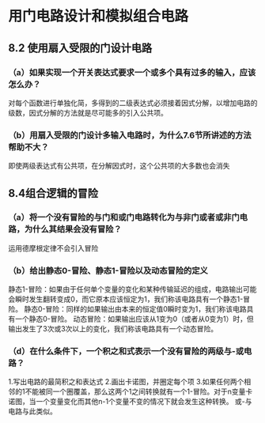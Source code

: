 # 用门电路设计和模拟组合电路
## 8.2 使用扇入受限的门设计电路
### （a）如果实现一个开关表达式要求一个或多个具有过多的输入，应该怎么办？
对每个函数进行单独化简，多得到的二级表达式必须接着因式分解，以增加电路的级数，因式分解的方法就是尽可能多的引入公共项。
### （b）用扇入受限的门设计多输入电路时，为什么7.6节所讲述的方法帮助不大？
即使两级表达式有公共项，在分解因式时，这个公共项的大多数也会消失
## 8.4组合逻辑的冒险
### （a）将一个没有冒险的与门和或门电路转化为与非门或者或非门电路，为什么其结果会没有冒险？
运用德摩根定律不会引入冒险
### （b）给出静态0-冒险、静态1-冒险以及动态冒险的定义
静态1-冒险：如果由于任何单个变量的变化和某种传输延迟的组成，电路输出可能会瞬时发生翻转变成0，而它原本应该恒定为1，我们称该电路具有一个静态1-冒险。
静态0-冒险：同样的如果输出由本来的恒定值0瞬时变为1，我们称该电路具有一个静态0-冒险。
动态冒险：如果输出应该从1变为0（或者从0变为1）时，但输出发生了3次或3次以上的变化，我们称该电路具有一个动态冒险。
### （d）在什么条件下，一个积之和式表示一个没有冒险的两级与-或电路？
1.写出电路的最简积之和表达式
2.画出卡诺图，并圈定每个项
3.如果任何两个相邻的1不能被同一个圈覆盖，那么这两个1之间转换就有一个1-冒险。对于n变量卡诺图，当一个变量变化而其他n-1个变量不变的情况下就会发生这种转换。
或-与电路与此类似。

